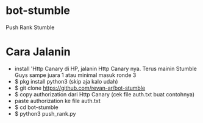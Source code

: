 # bot-stumble
Push Rank Stumble

# Cara Jalanin
 - install 'Http Canary di HP, jalanin Http Canary nya. Terus mainin Stumble Guys sampe juara 1 atau minimal masuk ronde 3
 - $ pkg install python3 (skip aja kalo udah)
 - $ git clone https://github.com/revan-ar/bot-stumble
 - $ copy authorization dari Http Canary (cek file auth.txt buat contohnya)
 - paste authorization ke file auth.txt
 - $ cd bot-stumble
 - $ python3 push_rank.py
